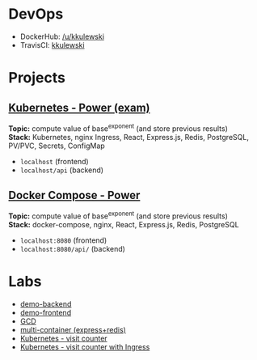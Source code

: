 # DevOps
- DockerHub: [/u/kkulewski](https://hub.docker.com/u/kkulewski)  
- TravisCI: [kkulewski](https://travis-ci.com/github/kkulewski)
# Projects
## [Kubernetes - Power (exam)](project/)
**Topic:** compute value of base<sup>exponent</sup> (and store previous results)  
**Stack:** Kubernetes, nginx Ingress, React, Express.js, Redis, PostgreSQL, PV/PVC, Secrets, ConfigMap
* `localhost` (frontend)
* `localhost/api` (backend)
## [Docker Compose - Power](lab-06/)
**Topic:** compute value of base<sup>exponent</sup> (and store previous results)  
**Stack:** docker-compose, nginx, React, Express.js, Redis, PostgreSQL
* `localhost:8080` (frontend)
* `localhost:8080/api/` (backend)
# Labs
* [demo-backend](lab-03-05/backend/)
* [demo-frontend](lab-03-05/frontend/)
* [GCD](lab-03-05/nwd/)
* [multi-container (express+redis)](lab-03-05/multicontapp/)
* [Kubernetes - visit counter](lab-09/)
* [Kubernetes - visit counter with Ingress](lab-10/)

